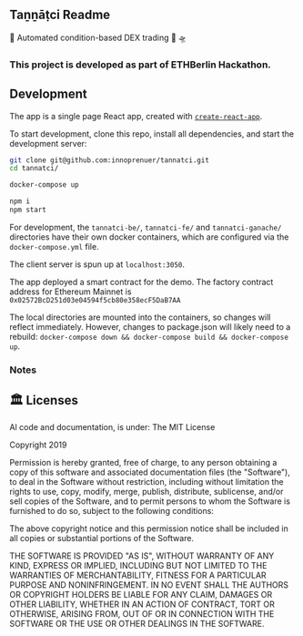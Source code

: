 <h2>Taṉṉāṭci Readme</h2>

:robot: Automated condition-based DEX trading :rocket: 🛸


### This project is developed as part of ETHBerlin Hackathon.


## Development

The app is a single page React app, created with [`create-react-app`](https://github.com/facebook/create-react-app).

To start development, clone this repo, install all dependencies, and start the development server:

```bash
git clone git@github.com:innoprenuer/tannatci.git
cd tannatci/

docker-compose up

npm i
npm start
```

For development, the `tannatci-be/`, `tannatci-fe/` and `tannatci-ganache/` directories have their own docker containers, which are configured via the `docker-compose.yml` file.

The client server is spun up at `localhost:3050`.

The app deployed a smart contract for the demo. The factory contract address for Ethereum Mainnet is `0x02572BcD251d03e04594f5cb80e358ecF5DaB7AA`

The local directories are mounted into the containers, so changes will reflect immediately. However, changes to package.json will likely need to a rebuild: `docker-compose down && docker-compose build && docker-compose up`.

### Notes

## 🏛 Licenses

Al code and documentation, is under: The MIT License

Copyright 2019 <Tannatci>

Permission is hereby granted, free of charge, to any person obtaining a copy of this software and associated documentation files (the "Software"), to deal in the Software without restriction, including without limitation the rights to use, copy, modify, merge, publish, distribute, sublicense, and/or sell copies of the Software, and to permit persons to whom the Software is furnished to do so, subject to the following conditions:

The above copyright notice and this permission notice shall be included in all copies or substantial portions of the Software.

THE SOFTWARE IS PROVIDED "AS IS", WITHOUT WARRANTY OF ANY KIND, EXPRESS OR IMPLIED, INCLUDING BUT NOT LIMITED TO THE WARRANTIES OF MERCHANTABILITY, FITNESS FOR A PARTICULAR PURPOSE AND NONINFRINGEMENT. IN NO EVENT SHALL THE AUTHORS OR COPYRIGHT HOLDERS BE LIABLE FOR ANY CLAIM, DAMAGES OR OTHER LIABILITY, WHETHER IN AN ACTION OF CONTRACT, TORT OR OTHERWISE, ARISING FROM, OUT OF OR IN CONNECTION WITH THE SOFTWARE OR THE USE OR OTHER DEALINGS IN THE SOFTWARE.
